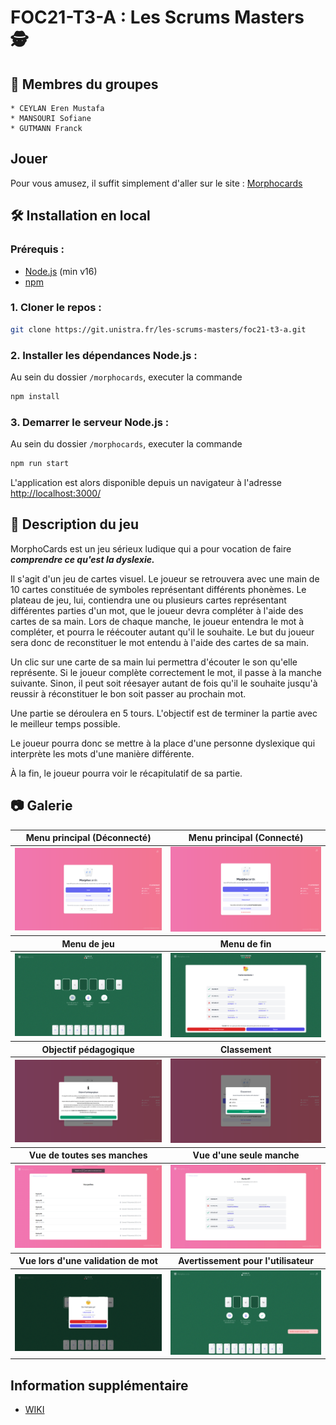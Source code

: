 # FOC21-T3-A : Les Scrums Masters 🕵️

## **👨 Membres du groupes**

    * CEYLAN Eren Mustafa
    * MANSOURI Sofiane
    * GUTMANN Franck

## **Jouer**

Pour vous amusez, il suffit simplement d'aller sur le site : [Morphocards](http://morphocards.franck-g.fr/)


## **🛠️ Installation en local**

### **Prérequis :**

- [Node.js](https://nodejs.org/) (min v16)
- [npm](http://www.npmjs.com)

### **1. Cloner le repos :**

```bash
git clone https://git.unistra.fr/les-scrums-masters/foc21-t3-a.git
```

### **2. Installer les dépendances Node.js :**

Au sein du dossier `/morphocards`, executer la commande
```bash
npm install
```

### **3. Demarrer le serveur Node.js :**

Au sein du dossier `/morphocards`, executer la commande
```bash
npm run start
```

L'application est alors disponible depuis un navigateur à l'adresse [http://localhost:3000/](http://localhost:3000/)


## **📃 Description du jeu**

MorphoCards est un jeu sérieux ludique qui a pour vocation de faire ***comprendre ce qu'est la dyslexie.***


Il s'agit d'un jeu de cartes visuel. Le joueur se retrouvera avec une main de 10 cartes constituée de symboles représentant différents phonèmes. Le plateau de jeu, lui, contiendra une ou plusieurs cartes représentant différentes parties d'un mot, que le joueur devra compléter à l'aide des cartes de sa main. Lors de chaque manche, le joueur entendra le mot à compléter, et pourra le réécouter autant qu'il le souhaite. Le but du joueur sera donc de reconstituer le mot entendu à l'aide des cartes de sa main.

Un clic sur une carte de sa main lui permettra d'écouter le son qu'elle représente. Si le joueur complète correctement le mot, il passe à la manche suivante. Sinon, il peut soit réesayer autant de fois qu'il le souhaite jusqu'à reussir à réconstituer le bon soit passer au prochain mot.

Une partie se déroulera en 5 tours. L'objectif est de terminer la partie avec le meilleur temps possible.

Le joueur pourra donc se mettre à la place d'une personne dyslexique qui interprète les mots d'une manière différente.

À la fin, le joueur pourra voir le récapitulatif de sa partie.


## **📷 Galerie**

<table>
    <thead>
        <tr>
            <th>Menu principal (Déconnecté)</th>
            <th>Menu principal (Connecté)</th>
        </tr>
    </thead>
    <tbody>
        <tr>
            <td><img target="_blank" alt="Menu principal Déconnecté" src="./images/MainMenu.png"/></td>
            <td><img target="_blank" alt="Menu principal Connecté" src="./images/UserLoginView.png"></td>
        </tr>
    </tbody>
     <thead>
        <tr>
            <th>Menu de jeu</th>
            <th>Menu de fin</th>
        </tr>
    </thead>
    <tbody>
        <tr>
            <td><img target="_blank" alt="Menu de jeu" src="./images/GameView.png"></td>
            <td><img target="_blank" alt="Menu de fin" src="./images/EndView.png"></td>
        </tr>
    </tbody>
    <thead>
        <tr>
            <th>Objectif pédagogique</th>
            <th>Classement</th>
        </tr>
    </thead>
    <tbody>
        <tr>
            <td><img target="_blank" alt="Objectif pédagogique" src="./images/InfoView.png" /></td>
            <td><img target="_blank"  alt="Classement"src="./images/LeaderBoardView.png" /></td>
        </tr>
    </tbody>
    <thead>
        <tr>
            <th>Vue de toutes ses manches</th>
            <th>Vue d'une seule manche</th>
        </tr>
    </thead>
    <tbody>
        <tr>
            <td><img target="_blank" alt="Vue de toutes ses manches" src="./images/RoundsView.png" /></td>
            <td><img target="_blank"  alt="Vue d'une seule manche"src="./images/RoundView.png" /></td>
        </tr>
    </tbody>
    <thead>
        <tr>
            <th>Vue lors d'une validation de mot</th>
            <th>Avertissement pour l'utilisateur</th>
        </tr>
    </thead>
    <tbody>
        <tr>
            <td><img target="_blank" alt="Vue de toutes ses manches" src="./images/ResultModal.png" /></td>
            <td><img target="_blank"  alt="Vue d'une seule manche"src="./images/ErrorView.png" /></td>
        </tr>
    </tbody>
</table>



## Information supplémentaire
-  [WIKI](https://git.unistra.fr/les-scrums-masters/foc21-t3-a/-/wikis/home)
